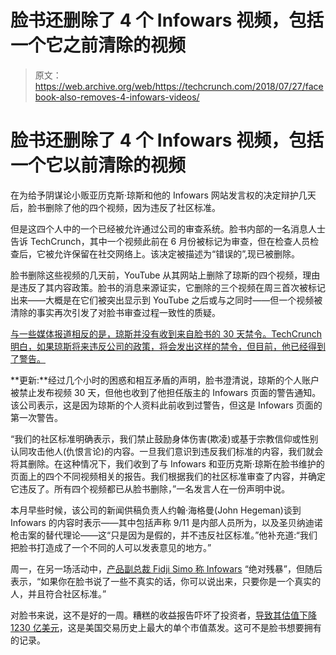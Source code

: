# 脸书还删除了 4 个 Infowars 视频，包括一个它之前清除的视频

> 原文：<https://web.archive.org/web/https://techcrunch.com/2018/07/27/facebook-also-removes-4-infowars-videos/>

# 脸书还删除了 4 个 Infowars 视频，包括一个它以前清除的视频

在为给予阴谋论小贩亚历克斯·琼斯和他的 Infowars 网站发言权的决定辩护几天后，脸书删除了他的四个视频，因为违反了社区标准。

但是这四个人中的一个已经被允许通过公司的审查系统。脸书内部的一名消息人士告诉 TechCrunch，其中一个视频此前在 6 月份被标记为审查，但在检查人员检查后，它被允许保留在社交网络上。该决定被描述为“错误的”,现已被删除。

脸书删除这些视频的几天前，YouTube 从其网站上删除了琼斯的四个视频，理由是违反了其内容政策。脸书的消息来源证实，它删除的三个视频在周三首次被标记出来——大概是在它们被突出显示到 YouTube 之后或与之同时——但一个视频被清除的事实再次引发了对脸书审查过程一致性的质疑。

[与一些媒体报道相反的是，琼斯并没有收到来自脸书的 30 天禁令。TechCrunch 明白，如果琼斯将来违反公司的政策，将会发出这样的禁令，但目前，他已经得到了警告。](https://web.archive.org/web/20230316043624/https://www.cnet.com/news/facebook-gives-infowars-alex-jones-a-30-day-timeout/)

**更新:**经过几个小时的困惑和相互矛盾的声明，脸书澄清说，琼斯的个人账户被禁止发布视频 30 天，但他也收到了他担任版主的 Infowars 页面的警告通知。该公司表示，这是因为琼斯的个人资料此前收到过警告，但这是 Infowars 页面的第一次警告。

“我们的社区标准明确表示，我们禁止鼓励身体伤害(欺凌)或基于宗教信仰或性别认同攻击他人(仇恨言论)的内容。一旦我们意识到违反我们标准的内容，我们就会将其删除。在这种情况下，我们收到了与 Infowars 和亚历克斯·琼斯在脸书维护的页面上的四个不同视频相关的报告。我们根据我们的社区标准审查了内容，并确定它违反了。所有四个视频都已从脸书删除，”一名发言人在一份声明中说。

本月早些时候，该公司的新闻供稿负责人约翰·海格曼(John Hegeman)谈到 Infowars 的内容时表示——其中包括声称 9/11 是内部人员所为，以及圣贝纳迪诺枪击案的替代理论——这“只是因为是假的，并不违反社区标准。”他补充道:“我们把脸书打造成了一个不同的人可以发表意见的地方。”

周一，在另一场活动中，[产品副总裁 Fidji Simo 称 Infowars](https://web.archive.org/web/20230316043624/https://variety.com/2018/tv/news/facebook-watch-holocaust-denial-infowars-1202886270/) “绝对残暴”，但随后表示，“如果你在脸书说了一些不真实的话，你可以说出来，只要你是一个真实的人，并且符合社区标准。”

对脸书来说，这不是好的一周。糟糕的收益报告吓坏了投资者，[导致其估值下降 1230 亿美元](https://web.archive.org/web/20230316043624/https://techcrunch.com/2018/07/26/facebook-officially-loses-123-billion-in-value/)，这是美国交易历史上最大的单个市值蒸发。这可不是脸书想要拥有的记录。